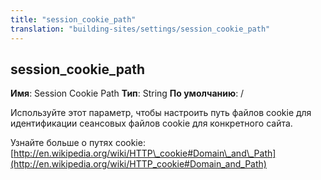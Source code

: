 ```yaml
---
title: "session_cookie_path"
translation: "building-sites/settings/session_cookie_path"
---
```


## session\_cookie\_path

**Имя**: Session Cookie Path
**Тип**: String
**По умолчанию**: /

Используйте этот параметр, чтобы настроить путь файлов cookie для идентификации сеансовых файлов cookie для конкретного сайта.

Узнайте больше о путях cookie: [http://en.wikipedia.org/wiki/HTTP\_cookie#Domain\_and\_Path](http://en.wikipedia.org/wiki/HTTP_cookie#Domain_and_Path)
